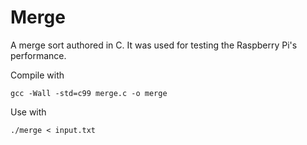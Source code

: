 # Merge
A merge sort authored in C. It was used for testing the Raspberry Pi's performance.


Compile with

```
gcc -Wall -std=c99 merge.c -o merge
```

Use with

```
./merge < input.txt
```
